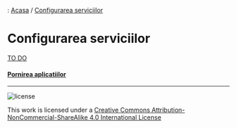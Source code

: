 : [Acasa](../index.html) / [Configurarea serviciilor](./configurarea_serviciilor.html)

# Configurarea serviciilor

[TO DO](content)

#### [Pornirea aplicatiilor](./pornirea_aplicatiilor.html)

* * *
![license](https://i.creativecommons.org/l/by-nc-sa/4.0/88x31.png)

This work is licensed under a [Creative Commons Attribution-NonCommercial-ShareAlike 4.0 International License](http://creativecommons.org/licenses/by-nc-sa/4.0/)